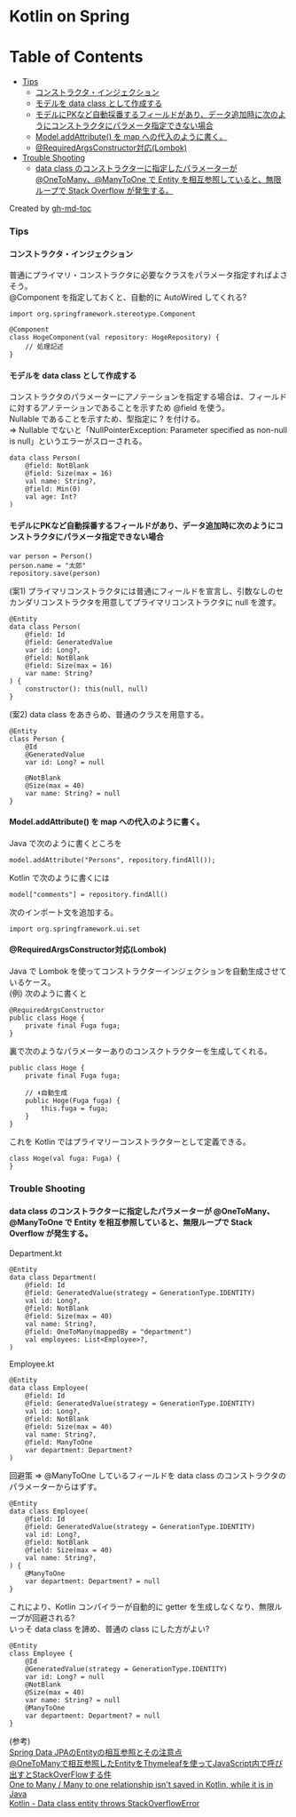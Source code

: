 # Kotlin on Spring

Table of Contents
=================

* [Tips](#tips)
    * [コンストラクタ・インジェクション](#コンストラクタインジェクション)
    * [モデルを data class として作成する](#モデルを-data-class-として作成する)
    * [モデルにPKなど自動採番するフィールドがあり、データ追加時に次のようにコンストラクタにパラメータ指定できない場合](#モデルにpkなど自動採番するフィールドがありデータ追加時に次のようにコンストラクタにパラメータ指定できない場合)
    * [Model.addAttribute() を map への代入のように書く。](#modeladdattribute-を-map-への代入のように書く)
    * [@RequiredArgsConstructor対応(Lombok)](#requiredargsconstructor対応lombok)
* [Trouble Shooting](#trouble-shooting)
    * [data class のコンストラクターに指定したパラメーターが @OneToMany、@ManyToOne で Entity を相互参照していると、無限ループで Stack Overflow が発生する。](#data-class-のコンストラクターに指定したパラメーターが-onetomanymanytoone-で-entity-を相互参照していると無限ループで-stack-overflow-が発生する)

Created by [gh-md-toc](https://github.com/ekalinin/github-markdown-toc)

### Tips
#### コンストラクタ・インジェクション
普通にプライマリ・コンストラクタに必要なクラスをパラメータ指定すればよさそう。  
@Component を指定しておくと、自動的に AutoWired してくれる?
```
import org.springframework.stereotype.Component

@Component
class HogeComponent(val repository: HogeRepository) {
    // 処理記述
}
```

#### モデルを data class として作成する
コンストラクタのパラメーターにアノテーションを指定する場合は、フィールドに対するアノテーションであることを示すため @field を使う。  
Nullable であることを示すため、型指定に ? を付ける。  
=> Nullable でないと「NullPointerException: Parameter specified as non-null is null」というエラーがスローされる。
```
data class Person(
    @field: NotBlank
    @field: Size(max = 16)
    val name: String?,
    @field: Min(0)
    val age: Int?
)
```

#### モデルにPKなど自動採番するフィールドがあり、データ追加時に次のようにコンストラクタにパラメータ指定できない場合

```
var person = Person()
person.name = "太郎"
repository.save(person)
```

(案1) プライマリコンストラクタには普通にフィールドを宣言し、引数なしのセカンダリコンストラクタを用意してプライマリコンストラクタに null を渡す。
```
@Entity
data class Person(
    @field: Id
    @field: GeneratedValue
    var id: Long?,
    @field: NotBlank
    @field: Size(max = 16)
    var name: String?
) {
    constructor(): this(null, null)
}
```

(案2) data class をあきらめ、普通のクラスを用意する。
```
@Entity
class Person {
    @Id
    @GeneratedValue
    var id: Long? = null

    @NotBlank
    @Size(max = 40)
    var name: String? = null
}
```

#### Model.addAttribute() を map への代入のように書く。
Java で次のように書くところを
```
model.addAttribute("Persons", repository.findAll());
```
Kotlin で次のように書くには
```
model["comments"] = repository.findAll()
```
次のインポート文を追加する。
```
import org.springframework.ui.set
```

#### @RequiredArgsConstructor対応(Lombok)

Java で Lombok を使ってコンストラクターインジェクションを自動生成させているケース。  
(例) 次のように書くと
```
@RequiredArgsConstructor
public class Hoge {
	private final Fuga fuga;
}
```
裏で次のようなパラメーターありのコンスクトラクターを生成してくれる。
```
public class Hoge {
	private final Fuga fuga;

	// ⬇︎自動生成
	public Hoge(Fuga fuga) {
		this.fuga = fuga;
	}
}
```
これを Kotlin ではプライマリーコンストラクターとして定義できる。
```
class Hoge(val fuga: Fuga) {
}
```

### Trouble Shooting
#### data class のコンストラクターに指定したパラメーターが @OneToMany、@ManyToOne で Entity を相互参照していると、無限ループで Stack Overflow が発生する。
Department.kt
```
@Entity
data class Department(
    @field: Id
    @field: GeneratedValue(strategy = GenerationType.IDENTITY)
    val id: Long?,
    @field: NotBlank
    @field: Size(max = 40)
    val name: String?,
    @field: OneToMany(mappedBy = "department")
    val employees: List<Employee>?,
)
```

Employee.kt
```
@Entity
data class Employee(
    @field: Id
    @field: GeneratedValue(strategy = GenerationType.IDENTITY)
    val id: Long?,
    @field: NotBlank
    @field: Size(max = 40)
    val name: String?,
    @field: ManyToOne
    var department: Department?
)
```

回避策 => @ManyToOne しているフィールドを data class のコンストラクタのパラメーターからはずす。
```
@Entity
data class Employee(
    @field: Id
    @field: GeneratedValue(strategy = GenerationType.IDENTITY)
    val id: Long?,
    @field: NotBlank
    @field: Size(max = 40)
    val name: String?,
) {
    @ManyToOne
    var department: Department? = null
}
```
これにより、Kotlin コンパイラーが自動的に getter を生成しなくなり、無限ループが回避される?  
いっそ data class を諦め、普通の class にした方がよい?
```
@Entity
class Employee {
    @Id
    @GeneratedValue(strategy = GenerationType.IDENTITY)
    var id: Long? = null
    @NotBlank
    @Size(max = 40)
    var name: String? = null
    @ManyToOne
    var department: Department? = null
}
```

(参考)  
[Spring Data JPAのEntityの相互参照とその注意点](https://qiita.com/frost_star/items/855e7fb52dca9de7566e#循環参照の無限展開回避)  
[@OneToManyで相互参照したEntityをThymeleafを使ってJavaScript内で呼び出すとStackOverFlowする件](https://qawsedrftgyhujiko.hatenablog.com/entry/2015/09/26/005935)  
[One to Many / Many to one relationship isn't saved in Kotlin, while it is in Java](https://stackoverflow.com/questions/73415885/one-to-many-many-to-one-relationship-isnt-saved-in-kotlin-while-it-is-in-jav)  
[Kotlin - Data class entity throws StackOverflowError](https://stackoverflow.com/questions/48926704/kotlin-data-class-entity-throws-stackoverflowerror)
